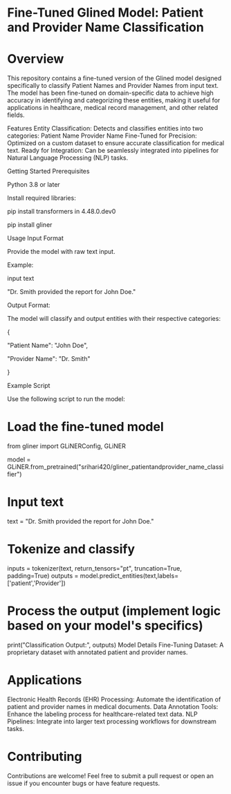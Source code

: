 # Fine-Tuned Glined Model: Patient and Provider Name Classification
# Overview
This repository contains a fine-tuned version of the Glined model designed specifically to classify Patient Names and Provider Names from input text. The model has been fine-tuned on domain-specific data to achieve high accuracy in identifying and categorizing these entities, making it useful for applications in healthcare, medical record management, and other related fields.

Features
Entity Classification: Detects and classifies entities into two categories:
Patient Name
Provider Name
Fine-Tuned for Precision: Optimized on a custom dataset to ensure accurate classification for medical text.
Ready for Integration: Can be seamlessly integrated into pipelines for Natural Language Processing (NLP) tasks.

Getting Started
Prerequisites

Python 3.8 or later

Install required libraries:

pip install transformers in 4.48.0.dev0

pip install gliner 

Usage Input Format

Provide the model with raw text input. 

Example:

input text

"Dr. Smith provided the report for John Doe."

Output Format:

The model will classify and output entities with their respective categories:

{

  "Patient Name": "John Doe",
  
  "Provider Name": "Dr. Smith"
  
}

Example Script

Use the following script to run the model:

# Load the fine-tuned model

from gliner import GLiNERConfig, GLiNER

model = GLiNER.from_pretrained("srihari420/gliner_patientandprovider_name_classifier")

# Input text
text = "Dr. Smith provided the report for John Doe."

# Tokenize and classify
inputs = tokenizer(text, return_tensors="pt", truncation=True, padding=True)
outputs = model.predict_entities(text,labels=['patient','Provider'])

# Process the output (implement logic based on your model's specifics)
print("Classification Output:", outputs)
Model Details
Fine-Tuning Dataset: A proprietary dataset with annotated patient and provider names.

# Applications
Electronic Health Records (EHR) Processing: Automate the identification of patient and provider names in medical documents.
Data Annotation Tools: Enhance the labeling process for healthcare-related text data.
NLP Pipelines: Integrate into larger text processing workflows for downstream tasks.

# Contributing
Contributions are welcome! Feel free to submit a pull request or open an issue if you encounter bugs or have feature requests.


